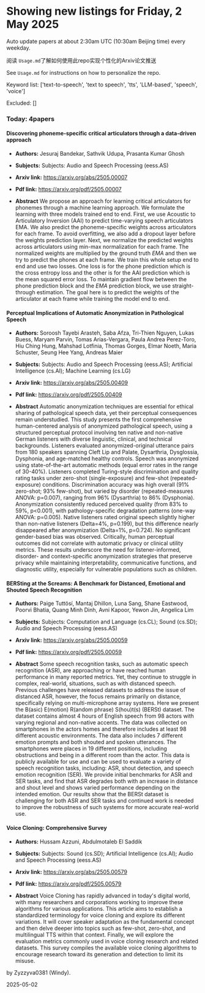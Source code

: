 # Showing new listings for Friday, 2 May 2025
Auto update papers at about 2:30am UTC (10:30am Beijing time) every weekday.


阅读 `Usage.md`了解如何使用此repo实现个性化的Arxiv论文推送

See `Usage.md` for instructions on how to personalize the repo. 


Keyword list: ['text-to-speech', 'text to speech', 'tts', 'LLM-based', 'speech', 'voice']


Excluded: []


### Today: 4papers 
#### Discovering phoneme-specific critical articulators through a data-driven approach
 - **Authors:** Jesuraj Bandekar, Sathvik Udupa, Prasanta Kumar Ghosh
 - **Subjects:** Subjects:
Audio and Speech Processing (eess.AS)
 - **Arxiv link:** https://arxiv.org/abs/2505.00007

 - **Pdf link:** https://arxiv.org/pdf/2505.00007

 - **Abstract**
 We propose an approach for learning critical articulators for phonemes through a machine learning approach. We formulate the learning with three models trained end to end. First, we use Acoustic to Articulatory Inversion (AAI) to predict time-varying speech articulators EMA. We also predict the phoneme-specific weights across articulators for each frame. To avoid overfitting, we also add a dropout layer before the weights prediction layer. Next, we normalize the predicted weights across articulators using min-max normalization for each frame. The normalized weights are multiplied by the ground truth $EMA$ and then we try to predict the phones at each frame. We train this whole setup end to end and use two losses. One loss is for the phone prediction which is the cross entropy loss and the other is for the AAI prediction which is the mean squared error loss. To maintain gradient flow between the phone prediction block and the $EMA$ prediction block, we use straight-through estimation. The goal here is to predict the weights of the articulator at each frame while training the model end to end.
#### Perceptual Implications of Automatic Anonymization in Pathological Speech
 - **Authors:** Soroosh Tayebi Arasteh, Saba Afza, Tri-Thien Nguyen, Lukas Buess, Maryam Parvin, Tomas Arias-Vergara, Paula Andrea Perez-Toro, Hiu Ching Hung, Mahshad Lotfinia, Thomas Gorges, Elmar Noeth, Maria Schuster, Seung Hee Yang, Andreas Maier
 - **Subjects:** Subjects:
Audio and Speech Processing (eess.AS); Artificial Intelligence (cs.AI); Machine Learning (cs.LG)
 - **Arxiv link:** https://arxiv.org/abs/2505.00409

 - **Pdf link:** https://arxiv.org/pdf/2505.00409

 - **Abstract**
 Automatic anonymization techniques are essential for ethical sharing of pathological speech data, yet their perceptual consequences remain understudied. This study presents the first comprehensive human-centered analysis of anonymized pathological speech, using a structured perceptual protocol involving ten native and non-native German listeners with diverse linguistic, clinical, and technical backgrounds. Listeners evaluated anonymized-original utterance pairs from 180 speakers spanning Cleft Lip and Palate, Dysarthria, Dysglossia, Dysphonia, and age-matched healthy controls. Speech was anonymized using state-of-the-art automatic methods (equal error rates in the range of 30-40%). Listeners completed Turing-style discrimination and quality rating tasks under zero-shot (single-exposure) and few-shot (repeated-exposure) conditions. Discrimination accuracy was high overall (91% zero-shot; 93% few-shot), but varied by disorder (repeated-measures ANOVA: p=0.007), ranging from 96% (Dysarthria) to 86% (Dysphonia). Anonymization consistently reduced perceived quality (from 83% to 59%, p<0.001), with pathology-specific degradation patterns (one-way ANOVA: p=0.005). Native listeners rated original speech slightly higher than non-native listeners (Delta=4%, p=0.199), but this difference nearly disappeared after anonymization (Delta=1%, p=0.724). No significant gender-based bias was observed. Critically, human perceptual outcomes did not correlate with automatic privacy or clinical utility metrics. These results underscore the need for listener-informed, disorder- and context-specific anonymization strategies that preserve privacy while maintaining interpretability, communicative functions, and diagnostic utility, especially for vulnerable populations such as children.
#### BERSting at the Screams: A Benchmark for Distanced, Emotional and Shouted Speech Recognition
 - **Authors:** Paige Tuttösí, Mantaj Dhillon, Luna Sang, Shane Eastwood, Poorvi Bhatia, Quang Minh Dinh, Avni Kapoor, Yewon Jin, Angelica Lim
 - **Subjects:** Subjects:
Computation and Language (cs.CL); Sound (cs.SD); Audio and Speech Processing (eess.AS)
 - **Arxiv link:** https://arxiv.org/abs/2505.00059

 - **Pdf link:** https://arxiv.org/pdf/2505.00059

 - **Abstract**
 Some speech recognition tasks, such as automatic speech recognition (ASR), are approaching or have reached human performance in many reported metrics. Yet, they continue to struggle in complex, real-world, situations, such as with distanced speech. Previous challenges have released datasets to address the issue of distanced ASR, however, the focus remains primarily on distance, specifically relying on multi-microphone array systems. Here we present the B(asic) E(motion) R(andom phrase) S(hou)t(s) (BERSt) dataset. The dataset contains almost 4 hours of English speech from 98 actors with varying regional and non-native accents. The data was collected on smartphones in the actors homes and therefore includes at least 98 different acoustic environments. The data also includes 7 different emotion prompts and both shouted and spoken utterances. The smartphones were places in 19 different positions, including obstructions and being in a different room than the actor. This data is publicly available for use and can be used to evaluate a variety of speech recognition tasks, including: ASR, shout detection, and speech emotion recognition (SER). We provide initial benchmarks for ASR and SER tasks, and find that ASR degrades both with an increase in distance and shout level and shows varied performance depending on the intended emotion. Our results show that the BERSt dataset is challenging for both ASR and SER tasks and continued work is needed to improve the robustness of such systems for more accurate real-world use.
#### Voice Cloning: Comprehensive Survey
 - **Authors:** Hussam Azzuni, Abdulmotaleb El Saddik
 - **Subjects:** Subjects:
Sound (cs.SD); Artificial Intelligence (cs.AI); Audio and Speech Processing (eess.AS)
 - **Arxiv link:** https://arxiv.org/abs/2505.00579

 - **Pdf link:** https://arxiv.org/pdf/2505.00579

 - **Abstract**
 Voice Cloning has rapidly advanced in today's digital world, with many researchers and corporations working to improve these algorithms for various applications. This article aims to establish a standardized terminology for voice cloning and explore its different variations. It will cover speaker adaptation as the fundamental concept and then delve deeper into topics such as few-shot, zero-shot, and multilingual TTS within that context. Finally, we will explore the evaluation metrics commonly used in voice cloning research and related datasets. This survey compiles the available voice cloning algorithms to encourage research toward its generation and detection to limit its misuse.


by Zyzzyva0381 (Windy). 


2025-05-02
